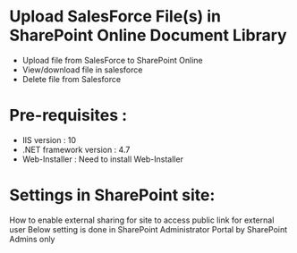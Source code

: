 # Upload SalesForce File(s) in SharePoint Online Document Library 
- Upload file from SalesForce to SharePoint Online
- View/download file in salesforce
- Delete file from Salesforce 



# Pre-requisites :
- IIS version : 10
- .NET framework version : 4.7
- Web-Installer : Need to install Web-Installer

# Settings in SharePoint site:
How to enable external sharing for site to access public link for external user
Below setting is done in SharePoint Administrator Portal by SharePoint Admins only



 
